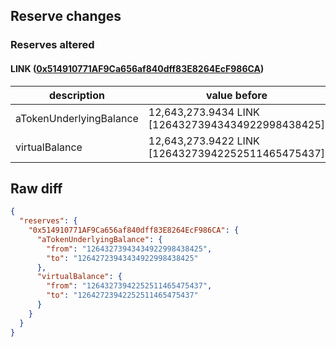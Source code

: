 ## Reserve changes

### Reserves altered

#### LINK ([0x514910771AF9Ca656af840dff83E8264EcF986CA](https://etherscan.io/address/0x514910771AF9Ca656af840dff83E8264EcF986CA))

| description | value before | value after |
| --- | --- | --- |
| aTokenUnderlyingBalance | 12,643,273.9434 LINK [12643273943434922998438425] | 12,642,723.9434 LINK [12642723943434922998438425] |
| virtualBalance | 12,643,273.9422 LINK [12643273942252511465475437] | 12,642,723.9422 LINK [12642723942252511465475437] |


## Raw diff

```json
{
  "reserves": {
    "0x514910771AF9Ca656af840dff83E8264EcF986CA": {
      "aTokenUnderlyingBalance": {
        "from": "12643273943434922998438425",
        "to": "12642723943434922998438425"
      },
      "virtualBalance": {
        "from": "12643273942252511465475437",
        "to": "12642723942252511465475437"
      }
    }
  }
}
```